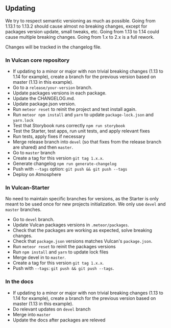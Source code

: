 ## Updating

We try to respect semantic versioning as much as possible. Going from 1.13.1 to 1.13.2 should cause almost no breaking changes, except for packages version update, small tweaks, etc. Going from 1.13 to 1.14 could cause multiple breaking changes. Going from 1.x to 2.x is a full rework. 

Changes will be tracked in the changelog file.


### In Vulcan core repository

- If updating to a minor or major with non trivial breaking changes (1.13 to 1.14 for example), create a branch for the previous version based on master (1.13 in this example).
- Go to a `release/your-version` branch.
- Update packages versions in each package.
- Update the CHANGELOG.md.
- Update package.json version.
- Run `meteor reset` to reinit the project and test install again.
- Run `meteor npm install` and `yarn` to update `package-lock.json` and `yarn.lock`
- Test that Storybook runs correctly `npm run storybook`
- Test the Starter, test apps, run unit tests, and apply relevant fixes
- Run tests, apply fixes if necessary
- Merge release branch into `devel` (so that fixes from the release branch are shared) and then `master`.
- Go to `master` branch
- Create a tag for this version `git tag 1.x.x`.
- Generate changelog `npm run generate-changelog`
- Push with `--tags` option: `git push && git push --tags`
- Deploy on Atmosphere

### In Vulcan-Starter

No need to maintain specific branches for versions, as the Starter is only meant to be used once for new projects initialization. 
We only use `devel` and `master` branches.

- Go to `devel` branch.
- Update Vulcan packages versions in `.meteor/packages`.
- Check that the packages are working as expected, solve breaking changes.
- Check that `package.json` versions matches Vulcan's `package.json`.
- Run `meteor reset` to reinit the packages versions
- Run `npm install` and `yarn` to update lock files
- Merge devel in to  `master`.
- Create a tag for this version `git tag 1.x.x`.
- Push with `--tags`: `git push && git push --tags`.

### In the docs

- If updating to a minor or major with non trivial breaking changes (1.13 to 1.14 for example), create a branch for the previous version based on master (1.13 in this example).
- Do relevant updates on `devel` branch
- Merge into `master`
- Update the docs after packages are releved